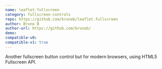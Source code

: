 ```yaml
---
name: leaflet.fullscreen
category: fullscreen-controls
repo: https://github.com/brunob/leaflet.fullscreen
author: Bruno B
author-url: https://github.com/brunob/
demo: 
compatible-v0:
compatible-v1: true
---
```


Another fullscreen button control but for modern browsers, using HTML5 Fullscreen API.
